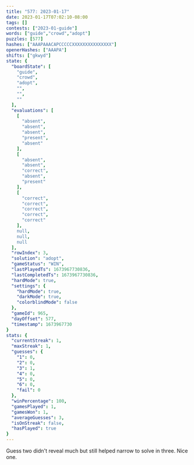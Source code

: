 ```yaml
---
title: "577: 2023-01-17"
date: 2023-01-17T07:02:10-08:00
tags: []
contests: ["2023-01-guide"]
words: ["guide","crowd","adopt"]
puzzles: [577]
hashes: ["AAAPAAACAPCCCCCXXXXXXXXXXXXXXX"]
openerHashes: ["AAAPA"]
shifts: ["gkwyd"]
state: {
  "boardState": [
    "guide",
    "crowd",
    "adopt",
    "",
    "",
    ""
  ],
  "evaluations": [
    [
      "absent",
      "absent",
      "absent",
      "present",
      "absent"
    ],
    [
      "absent",
      "absent",
      "correct",
      "absent",
      "present"
    ],
    [
      "correct",
      "correct",
      "correct",
      "correct",
      "correct"
    ],
    null,
    null,
    null
  ],
  "rowIndex": 3,
  "solution": "adopt",
  "gameStatus": "WIN",
  "lastPlayedTs": 1673967730836,
  "lastCompletedTs": 1673967730836,
  "hardMode": true,
  "settings": {
    "hardMode": true,
    "darkMode": true,
    "colorblindMode": false
  },
  "gameId": 965,
  "dayOffset": 577,
  "timestamp": 1673967730
}
stats: {
  "currentStreak": 1,
  "maxStreak": 1,
  "guesses": {
    "1": 0,
    "2": 0,
    "3": 1,
    "4": 0,
    "5": 0,
    "6": 0,
    "fail": 0
  },
  "winPercentage": 100,
  "gamesPlayed": 1,
  "gamesWon": 1,
  "averageGuesses": 3,
  "isOnStreak": false,
  "hasPlayed": true
}
---
```

<!-- more -->
Guess two didn't reveal much but still helped narrow to solve in three. Nice one. 
